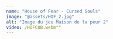 ```yaml
---
name: "House of Fear - Cursed Souls"
image: "@assets/HOF_2.jpg"
alt: "Image du jeu Maison de la peur 2"
video: /HOFCOB.webm""
---
```

